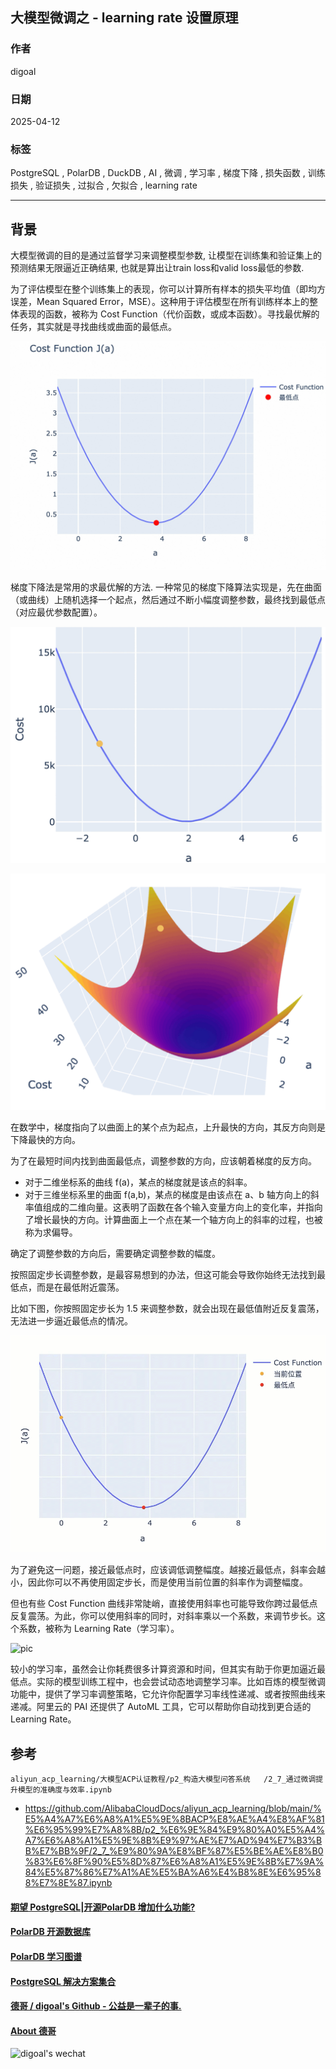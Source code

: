 ## 大模型微调之 - learning rate 设置原理  
                                                                                      
### 作者                                                          
digoal                                                          
                                                                 
### 日期                                                               
2025-04-12                                                         
                                                              
### 标签                                                            
PostgreSQL , PolarDB , DuckDB , AI , 微调 , 学习率 , 梯度下降 , 损失函数 , 训练损失 , 验证损失 , 过拟合 , 欠拟合 , learning rate      
                                                                                     
----                                                              
                                                                            
## 背景   
  
大模型微调的目的是通过监督学习来调整模型参数, 让模型在训练集和验证集上的预测结果无限逼近正确结果, 也就是算出让train loss和valid loss最低的参数.   
  
为了评估模型在整个训练集上的表现，你可以计算所有样本的损失平均值（即均方误差，Mean Squared Error，MSE）。这种用于评估模型在所有训练样本上的整体表现的函数，被称为 Cost Function（代价函数，或成本函数）。寻找最优解的任务，其实就是寻找曲线或曲面的最低点。  
  
![pic](20250412_01_pic_001.png)  
  
梯度下降法是常用的求最优解的方法. 一种常见的梯度下降算法实现是，先在曲面（或曲线）上随机选择一个起点，然后通过不断小幅度调整参数，最终找到最低点（对应最优参数配置）。  
  
![pic](20250412_01_pic_002.gif)  
  
![pic](20250412_01_pic_003.gif)  
  
在数学中，梯度指向了以曲面上的某个点为起点，上升最快的方向，其反方向则是下降最快的方向。  
  
为了在最短时间内找到曲面最低点，调整参数的方向，应该朝着梯度的反方向。  
- 对于二维坐标系的曲线 f(a)，某点的梯度就是该点的斜率。  
- 对于三维坐标系里的曲面 f(a,b)，某点的梯度是由该点在 a、b 轴方向上的斜率值组成的二维向量。这表明了函数在各个输入变量方向上的变化率，并指向了增长最快的方向。计算曲面上一个点在某一个轴方向上的斜率的过程，也被称为求偏导。  
  
确定了调整参数的方向后，需要确定调整参数的幅度。  
  
按照固定步长调整参数，是最容易想到的办法，但这可能会导致你始终无法找到最低点，而是在最低附近震荡。  
  
比如下图，你按照固定步长为 1.5 来调整参数，就会出现在最低值附近反复震荡，无法进一步逼近最低点的情况。  
  
![pic](20250412_01_pic_004.gif)  
  
为了避免这一问题，接近最低点时，应该调低调整幅度。越接近最低点，斜率会越小，因此你可以不再使用固定步长，而是使用当前位置的斜率作为调整幅度。  
  
但也有些 Cost Function 曲线非常陡峭，直接使用斜率也可能导致你跨过最低点反复震荡。为此，你可以使用斜率的同时，对斜率乘以一个系数，来调节步长。这个系数，被称为 Learning Rate（学习率）。  
  
![pic](20250412_01_pic_005.gif)     
  
较小的学习率，虽然会让你耗费很多计算资源和时间，但其实有助于你更加逼近最低点。实际的模型训练工程中，也会尝试动态地调整学习率。比如百炼的模型微调功能中，提供了学习率调整策略，它允许你配置学习率线性递减、或者按照曲线来递减。阿里云的 PAI 还提供了 AutoML 工具，它可以帮助你自动找到更合适的 Learning Rate。  
  
## 参考  
`aliyun_acp_learning/大模型ACP认证教程/p2_构造大模型问答系统  
/2_7_通过微调提升模型的准确度与效率.ipynb`  
- https://github.com/AlibabaCloudDocs/aliyun_acp_learning/blob/main/%E5%A4%A7%E6%A8%A1%E5%9E%8BACP%E8%AE%A4%E8%AF%81%E6%95%99%E7%A8%8B/p2_%E6%9E%84%E9%80%A0%E5%A4%A7%E6%A8%A1%E5%9E%8B%E9%97%AE%E7%AD%94%E7%B3%BB%E7%BB%9F/2_7_%E9%80%9A%E8%BF%87%E5%BE%AE%E8%B0%83%E6%8F%90%E5%8D%87%E6%A8%A1%E5%9E%8B%E7%9A%84%E5%87%86%E7%A1%AE%E5%BA%A6%E4%B8%8E%E6%95%88%E7%8E%87.ipynb  
  
     
  
#### [期望 PostgreSQL|开源PolarDB 增加什么功能?](https://github.com/digoal/blog/issues/76 "269ac3d1c492e938c0191101c7238216")
  
  
#### [PolarDB 开源数据库](https://openpolardb.com/home "57258f76c37864c6e6d23383d05714ea")
  
  
#### [PolarDB 学习图谱](https://www.aliyun.com/database/openpolardb/activity "8642f60e04ed0c814bf9cb9677976bd4")
  
  
#### [PostgreSQL 解决方案集合](../201706/20170601_02.md "40cff096e9ed7122c512b35d8561d9c8")
  
  
#### [德哥 / digoal's Github - 公益是一辈子的事.](https://github.com/digoal/blog/blob/master/README.md "22709685feb7cab07d30f30387f0a9ae")
  
  
#### [About 德哥](https://github.com/digoal/blog/blob/master/me/readme.md "a37735981e7704886ffd590565582dd0")
  
  
![digoal's wechat](../pic/digoal_weixin.jpg "f7ad92eeba24523fd47a6e1a0e691b59")
  
